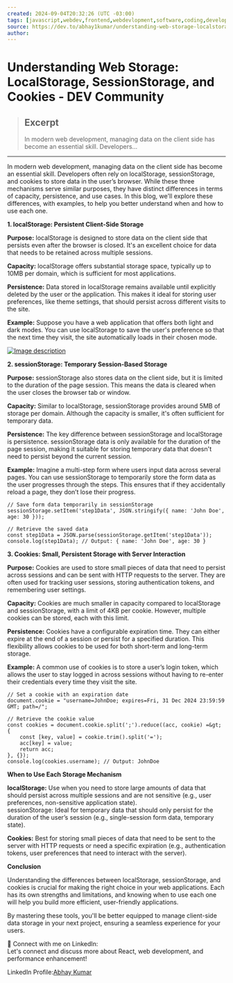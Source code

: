 ```yaml
---
created: 2024-09-04T20:32:26 (UTC -03:00)
tags: [javascript,webdev,frontend,webdevlopment,software,coding,development,engineering,inclusive,community]
source: https://dev.to/abhay1kumar/understanding-web-storage-localstorage-sessionstorage-and-cookies-1384?context=digest
author: 
---
```


# Understanding Web Storage: LocalStorage, SessionStorage, and Cookies - DEV Community

> ## Excerpt
> In modern web development, managing data on the client side has become an essential skill. Developers...

---
In modern web development, managing data on the client side has become an essential skill. Developers often rely on localStorage, sessionStorage, and cookies to store data in the user’s browser. While these three mechanisms serve similar purposes, they have distinct differences in terms of capacity, persistence, and use cases. In this blog, we'll explore these differences, with examples, to help you better understand when and how to use each one.

**1\. localStorage: Persistent Client-Side Storage**

**Purpose:** localStorage is designed to store data on the client side that persists even after the browser is closed. It's an excellent choice for data that needs to be retained across multiple sessions.

**Capacity:** localStorage offers substantial storage space, typically up to 10MB per domain, which is sufficient for most applications.

**Persistence:** Data stored in localStorage remains available until explicitly deleted by the user or the application. This makes it ideal for storing user preferences, like theme settings, that should persist across different visits to the site.

**Example:** Suppose you have a web application that offers both light and dark modes. You can use localStorage to save the user's preference so that the next time they visit, the site automatically loads in their chosen mode.

[![Image description](https://media.dev.to/cdn-cgi/image/width=800%2Cheight=%2Cfit=scale-down%2Cgravity=auto%2Cformat=auto/https%3A%2F%2Fdev-to-uploads.s3.amazonaws.com%2Fuploads%2Farticles%2Fa8u92f7h2bf026gf82oh.png)](https://media.dev.to/cdn-cgi/image/width=800%2Cheight=%2Cfit=scale-down%2Cgravity=auto%2Cformat=auto/https%3A%2F%2Fdev-to-uploads.s3.amazonaws.com%2Fuploads%2Farticles%2Fa8u92f7h2bf026gf82oh.png)

**2\. sessionStorage: Temporary Session-Based Storage**

**Purpose:** sessionStorage also stores data on the client side, but it is limited to the duration of the page session. This means the data is cleared when the user closes the browser tab or window.

**Capacity:** Similar to localStorage, sessionStorage provides around 5MB of storage per domain. Although the capacity is smaller, it's often sufficient for temporary data.

**Persistence:** The key difference between sessionStorage and localStorage is persistence. sessionStorage data is only available for the duration of the page session, making it suitable for storing temporary data that doesn't need to persist beyond the current session.

**Example:** Imagine a multi-step form where users input data across several pages. You can use sessionStorage to temporarily store the form data as the user progresses through the steps. This ensures that if they accidentally reload a page, they don’t lose their progress.  

```
// Save form data temporarily in sessionStorage
sessionStorage.setItem('step1Data', JSON.stringify({ name: 'John Doe', age: 30 }));

// Retrieve the saved data
const step1Data = JSON.parse(sessionStorage.getItem('step1Data'));
console.log(step1Data); // Output: { name: 'John Doe', age: 30 }

```

**3\. Cookies: Small, Persistent Storage with Server Interaction**

**Purpose:** Cookies are used to store small pieces of data that need to persist across sessions and can be sent with HTTP requests to the server. They are often used for tracking user sessions, storing authentication tokens, and remembering user settings.

**Capacity:** Cookies are much smaller in capacity compared to localStorage and sessionStorage, with a limit of 4KB per cookie. However, multiple cookies can be stored, each with this limit.

**Persistence:** Cookies have a configurable expiration time. They can either expire at the end of a session or persist for a specified duration. This flexibility allows cookies to be used for both short-term and long-term storage.

**Example:** A common use of cookies is to store a user’s login token, which allows the user to stay logged in across sessions without having to re-enter their credentials every time they visit the site.  

```
// Set a cookie with an expiration date
document.cookie = "username=JohnDoe; expires=Fri, 31 Dec 2024 23:59:59 GMT; path=/";

// Retrieve the cookie value
const cookies = document.cookie.split(';').reduce((acc, cookie) =&gt; {
    const [key, value] = cookie.trim().split('=');
    acc[key] = value;
    return acc;
}, {});
console.log(cookies.username); // Output: JohnDoe

```

**When to Use Each Storage Mechanism**

**localStorage:** Use when you need to store large amounts of data that should persist across multiple sessions and are not sensitive (e.g., user preferences, non-sensitive application state).  
sessionStorage: Ideal for temporary data that should only persist for the duration of the user’s session (e.g., single-session form data, temporary state).

**Cookies:** Best for storing small pieces of data that need to be sent to the server with HTTP requests or need a specific expiration (e.g., authentication tokens, user preferences that need to interact with the server).

**Conclusion**

Understanding the differences between localStorage, sessionStorage, and cookies is crucial for making the right choice in your web applications. Each has its own strengths and limitations, and knowing when to use each one will help you build more efficient, user-friendly applications.

By mastering these tools, you'll be better equipped to manage client-side data storage in your next project, ensuring a seamless experience for your users.

🔗 Connect with me on LinkedIn:  
Let's connect and discuss more about React, web development, and performance enhancement!

LinkedIn Profile:[Abhay Kumar](https://www.linkedin.com/in/abhay1kumar97/)
